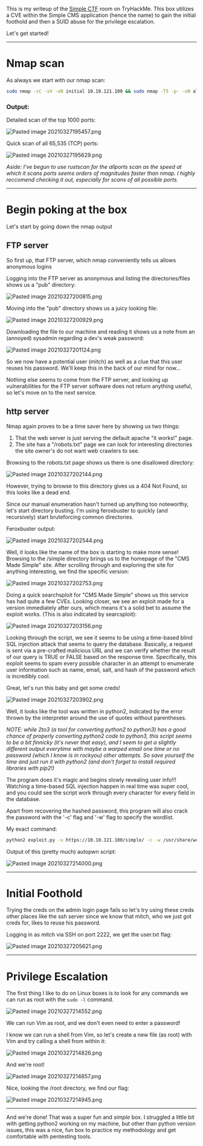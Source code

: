 This is my writeup of the [Simple CTF](https://tryhackme.com/room/easyctf) room on TryHackMe. This box utilizes a CVE within the Simple CMS application (hence the name) to gain the initial foothold and then a SUID abuse for the privilege escalation.

Let's get started!

---

# Nmap scan
As always we start with our nmap scan:

```bash
sudo nmap -sC -sV -oN initial 10.10.121.100 && sudo nmap -T5 -p- -oN allports 10.10.121.100
```

### Output:
Detailed scan of the top 1000 ports:

![Pasted image 20210327195457.png](https://github.com/gsujan1/writeups/blob/main/Simple-CTF/Pasted%20image%2020210327195457.png)

Quick scan of all 65,535 (TCP) ports:

![Pasted image 20210327195629.png](https://github.com/gsujan1/writeups/blob/main/Simple-CTF/Pasted%20image%2020210327195629.png)

*Aside: I've begun to use rustscan for the allports scan as the speed at which it scans ports seems orders of magnitudes faster than nmap. I highly reccomend checking it out, especially for scans of all possible ports.*

---

# Begin poking at the box
Let's start by going down the nmap output

## FTP server
So first up, that FTP server, which nmap conveniently tells us allows anonymous logins

Logging into the FTP server as anonymous and listing the directories/files shows us a "pub" directory:

![Pasted image 20210327200815.png](https://github.com/gsujan1/writeups/blob/main/Simple-CTF/Pasted%20image%2020210327200815.png)

Moving into the "pub" directory shows us a juicy looking file:

![Pasted image 20210327200929.png](https://github.com/gsujan1/writeups/blob/main/Simple-CTF/Pasted%20image%2020210327200929.png)

Downloading the file to our machine and reading it shows us a note from an (annoyed) sysadmin regarding a dev's weak password:

![Pasted image 20210327201124.png](https://github.com/gsujan1/writeups/blob/main/Simple-CTF/Pasted%20image%2020210327201124.png)

So we now have a potential user (mitch) as well as a clue that this user reuses his password. We'll keep this in the back of our mind for now...

Nothing else seems to come from the FTP server, and looking up vulnerabilities for the FTP server software does not return anything useful, so let's move on to the next service.

## http server
Nmap again proves to be a time saver here by showing us two things:
1. That the web server is just serving the default apache "it works!" page.
2. The site has a "/robots.txt" page we can look for interesting directories the site owner's do not want web crawlers to see.

Browsing to the robots.txt page shows us there is one disallowed directory:

![Pasted image 20210327202144.png](https://github.com/gsujan1/writeups/blob/main/Simple-CTF/Pasted%20image%2020210327202144.png)

However, trying to browse to this directory gives us a 404 Not Found, so this looks like a dead end.

Since our manual enumeration hasn't turned up anything too noteworthy, let's start directory busting. I'm using feroxbuster to quickly (and recursively) start bruteforcing common directories.

Feroxbuster output:

![Pasted image 20210327202544.png](https://github.com/gsujan1/writeups/blob/main/Simple-CTF/Pasted%20image%2020210327202544.png)

Well, it looks like the name of the box is starting to make more sense! Browsing to the /simple directory brings us to the homepage of the "CMS Made Simple" site. After scrolling through and exploring the site for anything interesting, we find the specific version:

![Pasted image 20210327202753.png](https://github.com/gsujan1/writeups/blob/main/Simple-CTF/Pasted%20image%2020210327202753.png)

Doing a quick searchsploit for "CMS Made Simple" shows us this service has had quite a few CVEs. Looking closer, we see an exploit made for a version immediately after ours, which means it's a solid bet to assume the exploit works. (This is also indicated by searcsploit):

![Pasted image 20210327203156.png](https://github.com/gsujan1/writeups/blob/main/Simple-CTF/Pasted%20image%2020210327203156.png)

Looking through the script, we see it seems to be using a time-based blind SQL injection attack that seems to query the database. Basically, a request is sent via a pre-crafted malicious URL and we can verify whether the result of our query is TRUE or FALSE based on the response time. Specifically, this exploit seems to spam every possible character in an attempt to enumerate user information such as name, email, salt, and hash of the password which is incredibly cool.

Great, let's run this baby and get some creds!

![Pasted image 20210327203902.png](https://github.com/gsujan1/writeups/blob/main/Simple-CTF/Pasted%20image%2020210327203902.png)

Well, it looks like the tool was written in python2, indicated by the error thrown by the interpreter around the use of quotes without parentheses. 

*NOTE: while 2to3 (a tool for converting python2 to python3) has a good chance of properly converting python2 code to python3, this script seems to be a bit finnicky (it's never that easy), and I seem to get a slightly different output everytime with maybe a warped email one time or no password (which I know is in rockyou) other attempts. So save yourself the time and just run it with python2 (and don't forget to install required libraries with pip2!)*

The program does it's magic and begins slowly revealing user info!!! Watching a time-based SQL injection happen in real time was super cool, and you could see the script work through every character for every field in the database.

Apart from recovering the hashed password, this program will also crack the password with the '-c' flag and '-w' flag to specify the wordlist.

My exact command:
```bash
python2 exploit.py -u https://10.10.121.100/simple/ -c -w /usr/share/wordlists/rockyou.txt
```


Output of this (pretty much) autopwn script:

![Pasted image 20210327214000.png](https://github.com/gsujan1/writeups/blob/main/Simple-CTF/Pasted%20image%2020210327214000.png)

---

# Initial Foothold
Trying the creds on the admin login page fails so let's try using these creds other places like the ssh server since we know that mitch, who we just got creds for, likes to reuse his password.

Logging in as mitch via SSH on port 2222, we get the user.txt flag: 

![Pasted image 20210327205621.png](https://github.com/gsujan1/writeups/blob/main/Simple-CTF/Pasted%20image%2020210327205621.png)

---

# Privilege Escalation
The first thing I like to do on Linux boxes is to look for any commands we can run as root with the ```sudo -l``` command.

![Pasted image 20210327214552.png](https://github.com/gsujan1/writeups/blob/main/Simple-CTF/Pasted%20image%2020210327214552.png)

We can run Vim as root, and we don't even need to enter a password!

I know we can run a shell from Vim, so let's create a new file (as root) with Vim and try calling a shell from within it:

![Pasted image 20210327214826.png](https://github.com/gsujan1/writeups/blob/main/Simple-CTF/Pasted%20image%2020210327214826.png)

And we're root!

![Pasted image 20210327214857.png](https://github.com/gsujan1/writeups/blob/main/Simple-CTF/Pasted%20image%2020210327214857.png)

Nice, looking the /root directory, we find our flag:

![Pasted image 20210327214945.png](https://github.com/gsujan1/writeups/blob/main/Simple-CTF/Pasted%20image%2020210327214945.png)

---

And we're done! That was a super fun and *simple* box. I struggled a little bit with getting python2 working on my machine, but other than python version issues, this was a nice, fun box to practice my methodology and get comfortable with pentesting tools.
